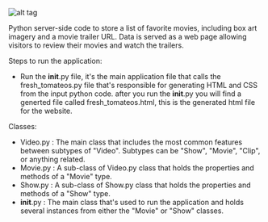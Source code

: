 ![alt tag](https://dl.dropboxusercontent.com/u/4159623/movieWebsite.png)

Python server-side code to store a list of favorite movies, including box art imagery and a movie trailer URL. Data is
served as a web page allowing visitors to review their movies and watch the trailers.

Steps to run the application:
- Run the __init__.py file, it's the main application file that calls the fresh_tomateos.py file that's
responsible for generating HTML and CSS from the input python code. after you run the __init__.py
you will find a generted file called fresh_tomateos.html, this is the generated html file for the website.

Classes:
- Video.py : The main class that includes the most common features between subtypes of "Video". Subtypes can be
"Show", "Movie", "Clip", or anything related.
- Movie.py : A sub-class of Video.py class that holds the properties and methods of a "Movie" type.
- Show.py : A sub-class of Show.py class that holds the properties and methods of a "Show" type. 
- __init__.py : The main class that's used to run the application and holds several instances from either the "Movie"
or "Show" classes.
